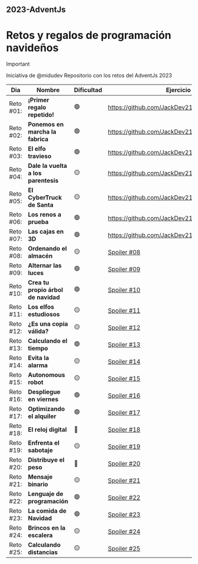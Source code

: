## 2023-AdventJs
# Retos y regalos de programación navideños

> [!IMPORTANT]
> Iniciativa de @midudev
> Repositorio con los retos del AdventJs 2023

| Dia       | Nombre                              | Dificultad | Ejercicio en codigo                                       |
| --------- | ----------------------------------- | ---------- | --------------------------------------------------------- |
| Reto #01: | **¡Primer regalo repetido!**        | 🟢          | https://github.com/JackDev21/AdventJS/blob/main/Dia_01.js |
| Reto #02: | **Ponemos en marcha la fabrica**    | 🟢          | https://github.com/JackDev21/AdventJS/blob/main/Dia_02.js |
| Reto #03: | **El elfo travieso**                | 🟢          | https://github.com/JackDev21/AdventJS/blob/main/Dia_03.js |
| Reto #04: | **Dale la vuelta a los parentesis** | 🟡          | https://github.com/JackDev21/AdventJS/blob/main/Dia_04.js |
| Reto #05: | **El CyberTruck de Santa**          | 🟡          | https://github.com/JackDev21/AdventJS/blob/main/Dia_05.js |
| Reto #06: | **Los renos a prueba**              | 🟢          | https://github.com/JackDev21/AdventJS/blob/main/Dia_06.js |
| Reto #07: | **Las cajas en 3D**                 | 🟢          | https://github.com/JackDev21/AdventJS/blob/main/Dia_07.js |
| Reto #08: | **Ordenando el almacén**            | 🟡          | [Spoiler #08]()                                           |
| Reto #09: | **Alternar las luces**              | 🟢          | [Spoiler #09]()                                           |
| Reto #10: | **Crea tu propio árbol de navidad** | 🟢          | [Spoiler #10]()                                           |
| Reto #11: | **Los elfos estudiosos**            | 🟡          | [Spoiler #11]()                                           |
| Reto #12: | **¿Es una copia válida?**           | 🟡          | [Spoiler #12]()                                           |
| Reto #13: | **Calculando el tiempo**            | 🟢          | [Spoiler #13]()                                           |
| Reto #14: | **Evita la alarma**                 | 🟡          | [Spoiler #14]()                                           |
| Reto #15: | **Autonomous robot**                | 🟡          | [Spoiler #15]()                                           |
| Reto #16: | **Despliegue en viernes**           | 🟢          | [Spoiler #16]()                                           |
| Reto #17: | **Optimizando el alquiler**         | 🟢          | [Spoiler #17]()                                           |
| Reto #18: | **El reloj digital**                | 🔴          | [Spoiler #18]()                                           |
| Reto #19: | **Enfrenta el sabotaje**            | 🟡          | [Spoiler #19]()                                           |
| Reto #20: | **Distribuye el peso**              | 🔴          | [Spoiler #20]()                                           |
| Reto #21: | **Mensaje binario**                 | 🟡          | [Spoiler #21]()                                           |
| Reto #22: | **Lenguaje de programación**        | 🟢          | [Spoiler #22]()                                           |
| Reto #23: | **La comida de Navidad**            | 🟢          | [Spoiler #23]()                                           |
| Reto #24: | **Brincos en la escalera**          | 🟡          | [Spoiler #24]()                                           |
| Reto #25: | **Calculando distancias**           | 🟡          | [Spoiler #25]()                                           |
